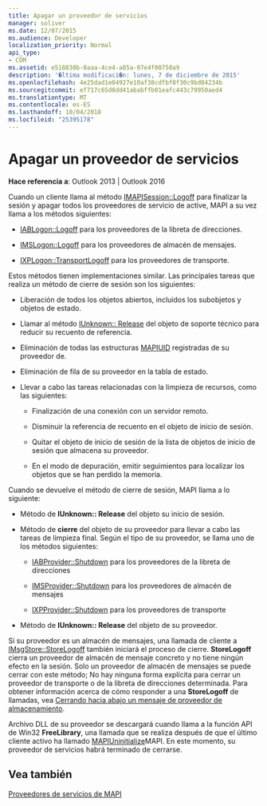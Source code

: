 ```yaml
---
title: Apagar un proveedor de servicios
manager: soliver
ms.date: 12/07/2015
ms.audience: Developer
localization_priority: Normal
api_type:
- COM
ms.assetid: e518830b-0aaa-4ce4-a85a-07e4f00750a9
description: '�ltima modificaci�n: lunes, 7 de diciembre de 2015'
ms.openlocfilehash: 4e25dad1e04927e10af38cdfbf8f30c9bd04234b
ms.sourcegitcommit: ef717c65d8dd41ababffb01eafc443c79950aed4
ms.translationtype: MT
ms.contentlocale: es-ES
ms.lasthandoff: 10/04/2018
ms.locfileid: "25395178"
---
```

# <a name="shutting-down-a-service-provider"></a>Apagar un proveedor de servicios

 
  
**Hace referencia a**: Outlook 2013 | Outlook 2016 
  
Cuando un cliente llama al método [IMAPISession::Logoff](imapisession-logoff.md) para finalizar la sesión y apagar todos los proveedores de servicio de active, MAPI a su vez llama a los métodos siguientes: 
  
- [IABLogon::Logoff](iablogon-logoff.md) para los proveedores de la libreta de direcciones. 
    
- [IMSLogon::Logoff](imslogon-logoff.md) para los proveedores de almacén de mensajes. 
    
- [IXPLogon::TransportLogoff](ixplogon-transportlogoff.md) para los proveedores de transporte. 
    
Estos métodos tienen implementaciones similar. Las principales tareas que realiza un método de cierre de sesión son los siguientes:
  
- Liberación de todos los objetos abiertos, incluidos los subobjetos y objetos de estado.
    
- Llamar al método [IUnknown:: Release](https://msdn.microsoft.com/library/4b494c6f-f0ee-4c35-ae45-ed956f40dc7a%28Office.15%29.aspx) del objeto de soporte técnico para reducir su recuento de referencia. 
    
- Eliminación de todas las estructuras [MAPIUID](mapiuid.md) registradas de su proveedor de. 
    
- Eliminación de fila de su proveedor en la tabla de estado.
    
- Llevar a cabo las tareas relacionadas con la limpieza de recursos, como las siguientes:
    
  - Finalización de una conexión con un servidor remoto.
    
  - Disminuir la referencia de recuento en el objeto de inicio de sesión.
    
  - Quitar el objeto de inicio de sesión de la lista de objetos de inicio de sesión que almacena su proveedor.
    
  - En el modo de depuración, emitir seguimientos para localizar los objetos que se han perdido la memoria.
    
Cuando se devuelve el método de cierre de sesión, MAPI llama a lo siguiente:
  
- Método de **IUnknown:: Release** del objeto su inicio de sesión. 
    
- Método de **cierre** del objeto de su proveedor para llevar a cabo las tareas de limpieza final. Según el tipo de su proveedor, se llama uno de los métodos siguientes: 
    
  - [IABProvider::Shutdown](iabprovider-shutdown.md) para los proveedores de la libreta de direcciones 
    
  - [IMSProvider::Shutdown](imsprovider-shutdown.md) para los proveedores de almacén de mensajes 
    
  - [IXPProvider::Shutdown](ixpprovider-shutdown.md) para los proveedores de transporte 
    
- Método de **IUnknown:: Release** del objeto de su proveedor. 
    
Si su proveedor es un almacén de mensajes, una llamada de cliente a [IMsgStore::StoreLogoff](imsgstore-storelogoff.md) también iniciará el proceso de cierre. **StoreLogoff** cierra un proveedor de almacén de mensaje concreto y no tiene ningún efecto en la sesión. Solo un proveedor de almacén de mensajes se puede cerrar con este método; No hay ninguna forma explícita para cerrar un proveedor de transporte o de la libreta de direcciones determinada. Para obtener información acerca de cómo responder a una **StoreLogoff** de llamadas, vea [Cerrando hacia abajo un mensaje de proveedor de almacenamiento](shutting-down-a-message-store-provider.md).
  
Archivo DLL de su proveedor se descargará cuando llama a la función API de Win32 **FreeLibrary**, una llamada que se realiza después de que el último cliente activo ha llamado [MAPIUninitialize](mapiuninitialize.md)MAPI. En este momento, su proveedor de servicios habrá terminado de cerrarse. 
  
## <a name="see-also"></a>Vea también



[Proveedores de servicios de MAPI](mapi-service-providers.md)

